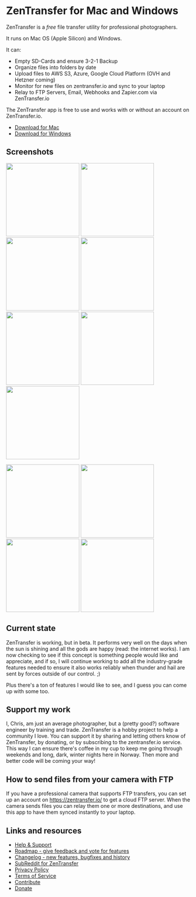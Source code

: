 # ZenTransfer for Mac and Windows

ZenTransfer is a *free* file transfer utility for professional photographers.

It runs on Mac OS (Apple Silicon) and Windows.

It can:

* Empty SD-Cards and ensure 3-2-1 Backup
* Organize files into folders by date
* Upload files to AWS S3, Azure, Google Cloud Platform (OVH and Hetzner coming)
* Monitor for new files on zentransfer.io and sync to your laptop
* Relay to FTP Servers, Email, Webhooks and Zapier.com via ZenTransfer.io

The ZenTransfer app is free to use and works with or without an account on ZenTransfer.io.

* [Download for Mac](https://github.com/chrfrenning/zentransfer-desktop/releases/latest/)
* [Download for Windows](https://github.com/chrfrenning/zentransfer-desktop/releases/latest/)

## Screenshots

<p>
  <a href="https://ztapp.blob.core.windows.net/imgs/mac/01-new-version.png"><img src="https://ztapp.blob.core.windows.net/imgs/mac/01-new-version.png" width="200"/></a>
  <a href="https://ztapp.blob.core.windows.net/imgs/mac/02-login.png"><img src="https://ztapp.blob.core.windows.net/imgs/mac/02-login.png" width="200"/></a>
  <a href="https://ztapp.blob.core.windows.net/imgs/mac/03-upload.png"><img src="https://ztapp.blob.core.windows.net/imgs/mac/03-upload.png" width="200"/></a>
  <a href="https://ztapp.blob.core.windows.net/imgs/mac/04-import.png"><img src="https://ztapp.blob.core.windows.net/imgs/mac/04-import.png" width="200"/></a>
  <a href="https://ztapp.blob.core.windows.net/imgs/mac/05-organize.png"><img src="https://ztapp.blob.core.windows.net/imgs/mac/05-organize.png" width="200"/></a>
  <a href="https://ztapp.blob.core.windows.net/imgs/mac/06-download.png"><img src="https://ztapp.blob.core.windows.net/imgs/mac/06-download.png" width="200"/></a>
  <a href="https://ztapp.blob.core.windows.net/imgs/mac/07-settings.png"><img src="https://ztapp.blob.core.windows.net/imgs/mac/07-settings.png" width="200"/></a>
</p>

<p>
  <a href="https://ztapp.blob.core.windows.net/imgs/win/01-upload.webp"><img src="https://ztapp.blob.core.windows.net/imgs/win/01-upload.webp" width="200"/></a>
  <a href="https://ztapp.blob.core.windows.net/imgs/win/02-import.webp"><img src="https://ztapp.blob.core.windows.net/imgs/win/02-import.webp" width="200"/></a>
  <a href="https://ztapp.blob.core.windows.net/imgs/win/03-download.webp"><img src="https://ztapp.blob.core.windows.net/imgs/win/03-download.webp" width="200"/></a>
  <a href="https://ztapp.blob.core.windows.net/imgs/win/04-settings.webp"><img src="https://ztapp.blob.core.windows.net/imgs/win/04-settings.webp" width="200"/></a>
</p>

## Current state

ZenTransfer is working, but in beta. It performs very well on the days when the
sun is shining and all the gods are happy (read: the internet works). I am now
checking to see if this concept is something people would like and appreciate, and
if so, I will continue working to add all the industry-grade features needed to ensure
it also works reliably when thunder and hail are sent by forces outside of our control. ;)

Plus there's a ton of features I would like to see, and I guess you can come up with some too.

## Support my work

I, Chris, am just an average photographer, but a (pretty good?) software engineer 
by training and trade. ZenTransfer is a hobby project to help a community I love.
You can support it by sharing and letting others know of ZenTransfer, by donating,
or by subscribing to the zentransfer.io service. This way I can ensure there's
coffee in my cup to keep me going through weekends and long, dark, winter nights
here in Norway. Then more and better code will be coming your way!

## How to send files from your camera with FTP

If you have a professional camera that supports FTP transfers, you can set up an 
account on https://zentransfer.io/ to get a cloud FTP server. When the camera
sends files you can relay them one or more destinations, and use this app to have
them synced instantly to your laptop.

## Links and resources

* [Help & Support](https://zentransfer.io/blog/help-with-the-app)
* [Roadmap - give feedback and vote for features](https://zentransfer.io/blog/roadmap)
* [Changelog - new features, bugfixes and history](https://zentransfer.io/blog/changelog)
* [SubReddit for ZenTransfer](https://www.reddit.com/r/zentransfer/)
* [Privacy Policy](https://zentransfer.io/privacy-policy)
* [Terms of Service](https://zentransfer.io/terms-of-service)
* [Contribute](https://zentransfer.io/blog/contribute-to-zentransfer)
* [Donate](https://livewall.no/blog/supporting-the-zentransfer-app)
